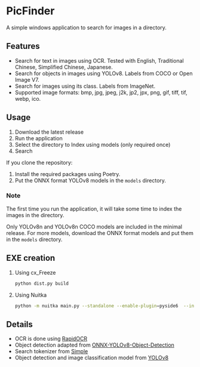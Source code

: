 # PicFinder

A simple windows application to search for images in a directory.

## Features

* Search for text in images using OCR. Tested with English, Traditional Chinese, Simplified Chinese, Japanese.
* Search for objects in images using YOLOv8. Labels from COCO or Open Image V7.
* Search for images using its class. Labels from ImageNet.
* Supported image formats: bmp, jpg, jpeg, j2k, jp2, jpx, png, gif, tiff, tif, webp, ico.

## Usage

1. Download the latest release
2. Run the application
3. Select the directory to Index using models (only required once)
4. Search

If you clone the repository:

1. Install the required packages using Poetry.
2. Put the ONNX format YOLOv8 models in the `models` directory.

### Note

 The first time you run the application, it will take some time to index the images in the directory.

 Only YOLOv8n and YOLOv8n COCO models are included in the minimal release. For more models, download the ONNX format models and put them in the `models` directory.

## EXE creation

1. Using cx_Freeze

    ```bash
    python dist.py build
    ```

2. Using Nuitka

    ```bash
    python -m nuitka main.py --standalone --enable-plugin=pyside6  --include-data-dir=./backend/libsimple-windows-x64=lib/backend/libsimple-windows-x64 --include-data-files=./backend/libsimple-windows-x64/simple.dll=lib/backend/libsimple-windows-x64/simple.dll --include-data-dir=./models=models --disable-console
    ```

## Details

* OCR is done using [RapidOCR](https://github.com/RapidAI/RapidOCR)
* Object detection adapted from [ONNX-YOLOv8-Object-Detection](https://github.com/ibaiGorordo/ONNX-YOLOv8-Object-Detection)
* Search tokenizer from [Simple](https://github.com/wangfenjin/simple)
* Object detection and image classification model from [YOLOv8](https://github.com/ultralytics/ultralytics)
